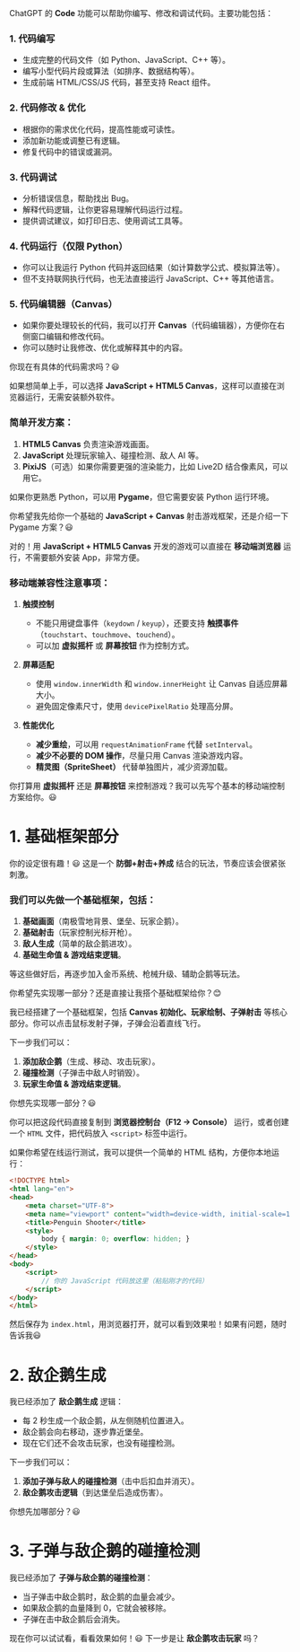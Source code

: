 ChatGPT 的 **Code** 功能可以帮助你编写、修改和调试代码。主要功能包括：  

### 1. **代码编写**  
- 生成完整的代码文件（如 Python、JavaScript、C++ 等）。  
- 编写小型代码片段或算法（如排序、数据结构等）。  
- 生成前端 HTML/CSS/JS 代码，甚至支持 React 组件。  

### 2. **代码修改 & 优化**  
- 根据你的需求优化代码，提高性能或可读性。  
- 添加新功能或调整已有逻辑。  
- 修复代码中的错误或漏洞。  

### 3. **代码调试**  
- 分析错误信息，帮助找出 Bug。  
- 解释代码逻辑，让你更容易理解代码运行过程。  
- 提供调试建议，如打印日志、使用调试工具等。  

### 4. **代码运行**（仅限 Python）  
- 你可以让我运行 Python 代码并返回结果（如计算数学公式、模拟算法等）。  
- 但不支持联网执行代码，也无法直接运行 JavaScript、C++ 等其他语言。  

### 5. **代码编辑器（Canvas）**  
- 如果你要处理较长的代码，我可以打开 **Canvas**（代码编辑器），方便你在右侧窗口编辑和修改代码。  
- 你可以随时让我修改、优化或解释其中的内容。  

你现在有具体的代码需求吗？😃  





如果想简单上手，可以选择 **JavaScript + HTML5 Canvas**，这样可以直接在浏览器运行，无需安装额外软件。  

### **简单开发方案：**  
1. **HTML5 Canvas** 负责渲染游戏画面。  
2. **JavaScript** 处理玩家输入、碰撞检测、敌人 AI 等。  
3. **PixiJS**（可选）如果你需要更强的渲染能力，比如 Live2D 结合像素风，可以用它。  

如果你更熟悉 Python，可以用 **Pygame**，但它需要安装 Python 运行环境。  

你希望我先给你一个基础的 **JavaScript + Canvas** 射击游戏框架，还是介绍一下 Pygame 方案？😃





对的！用 **JavaScript + HTML5 Canvas** 开发的游戏可以直接在 **移动端浏览器** 运行，不需要额外安装 App，非常方便。  

### **移动端兼容性注意事项：**  
1. **触摸控制**  
   - 不能只用键盘事件（`keydown` / `keyup`），还要支持 **触摸事件**（`touchstart`、`touchmove`、`touchend`）。  
   - 可以加 **虚拟摇杆** 或 **屏幕按钮** 作为控制方式。  

2. **屏幕适配**  
   - 使用 `window.innerWidth` 和 `window.innerHeight` 让 Canvas 自适应屏幕大小。  
   - 避免固定像素尺寸，使用 `devicePixelRatio` 处理高分屏。  

3. **性能优化**  
   - **减少重绘**，可以用 `requestAnimationFrame` 代替 `setInterval`。  
   - **减少不必要的 DOM 操作**，尽量只用 Canvas 渲染游戏内容。  
   - **精灵图（SpriteSheet）** 代替单独图片，减少资源加载。  

你打算用 **虚拟摇杆** 还是 **屏幕按钮** 来控制游戏？我可以先写个基本的移动端控制方案给你。😃



# 1. 基础框架部分

你的设定很有趣！😃 这是一个 **防御+射击+养成** 结合的玩法，节奏应该会很紧张刺激。  

### **我们可以先做一个基础框架，包括：**  
1. **基础画面**（南极雪地背景、堡垒、玩家企鹅）。  
2. **基础射击**（玩家控制光标开枪）。  
3. **敌人生成**（简单的敌企鹅进攻）。  
4. **基础生命值 & 游戏结束逻辑**。  

等这些做好后，再逐步加入金币系统、枪械升级、辅助企鹅等玩法。  

你希望先实现哪一部分？还是直接让我搭个基础框架给你？😊






我已经搭建了一个基础框架，包括 **Canvas 初始化、玩家绘制、子弹射击** 等核心部分。你可以点击鼠标发射子弹，子弹会沿着直线飞行。  

下一步我们可以：
1. **添加敌企鹅**（生成、移动、攻击玩家）。  
2. **碰撞检测**（子弹击中敌人时销毁）。  
3. **玩家生命值 & 游戏结束逻辑**。  

你想先实现哪一部分？😃





你可以把这段代码直接复制到 **浏览器控制台（F12 → Console）** 运行，或者创建一个 `HTML` 文件，把代码放入 `<script>` 标签中运行。  

如果你希望在线运行测试，我可以提供一个简单的 HTML 结构，方便你本地运行：  

```html
<!DOCTYPE html>
<html lang="en">
<head>
    <meta charset="UTF-8">
    <meta name="viewport" content="width=device-width, initial-scale=1.0">
    <title>Penguin Shooter</title>
    <style>
        body { margin: 0; overflow: hidden; }
    </style>
</head>
<body>
    <script>
        // 你的 JavaScript 代码放这里（粘贴刚才的代码）
    </script>
</body>
</html>
```

然后保存为 `index.html`，用浏览器打开，就可以看到效果啦！如果有问题，随时告诉我😃





# 2. 敌企鹅生成

我已经添加了 **敌企鹅生成** 逻辑：  
- 每 2 秒生成一个敌企鹅，从左侧随机位置进入。  
- 敌企鹅会向右移动，逐步靠近堡垒。  
- 现在它们还不会攻击玩家，也没有碰撞检测。  

下一步我们可以：  
1. **添加子弹与敌人的碰撞检测**（击中后扣血并消灭）。  
2. **敌企鹅攻击逻辑**（到达堡垒后造成伤害）。  

你想先加哪部分？😃





# 3. 子弹与敌企鹅的碰撞检测

我已经添加了 **子弹与敌企鹅的碰撞检测**：  
- 当子弹击中敌企鹅时，敌企鹅的血量会减少。  
- 如果敌企鹅的血量降到 0，它就会被移除。  
- 子弹在击中敌企鹅后会消失。  

现在你可以试试看，看看效果如何！😃 下一步是让 **敌企鹅攻击玩家** 吗？